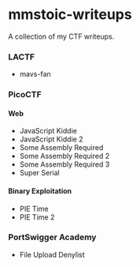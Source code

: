 # mmstoic-writeups
A collection of my CTF writeups.


### LACTF
- mavs-fan

### PicoCTF
#### Web
- JavaScript Kiddie
- JavaScript Kiddie 2
- Some Assembly Required
- Some Assembly Required 2
- Some Assembly Required 3
- Super Serial

#### Binary Exploitation
- PIE Time
- PIE Time 2

### PortSwigger Academy
- File Upload Denylist
